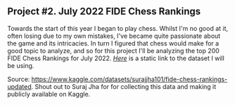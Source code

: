 ## Project #2. July 2022 FIDE Chess Rankings

Towards the start of this year I began to play chess. Whilst I'm no good at it, often losing due to my own mistakes, I've became quite passionate about the game and its intricacies. In turn I figured that chess would make for a good topic to analyze, and so for this project I'll be analyzing the top 200 FIDE Chess Rankings for July 2022. [*Here*](https://github.com/robertjspencer/robertjspencer.github.io/files/9365533/Chess.FIDE.Rankings.csv) is a static link to the dataset I will be using.

Source: https://www.kaggle.com/datasets/surajjha101/fide-chess-rankings-updated. Shout out to Suraj Jha for for collecting this data and making it publicly available on Kaggle.
